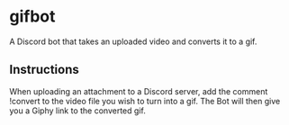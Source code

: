 # gifbot
A Discord bot that takes an uploaded video and converts it to a gif.

## Instructions 
When uploading an attachment to a Discord server, add the comment !convert to the video file you wish to turn into a gif. The Bot will then give you a Giphy link to the converted gif.
